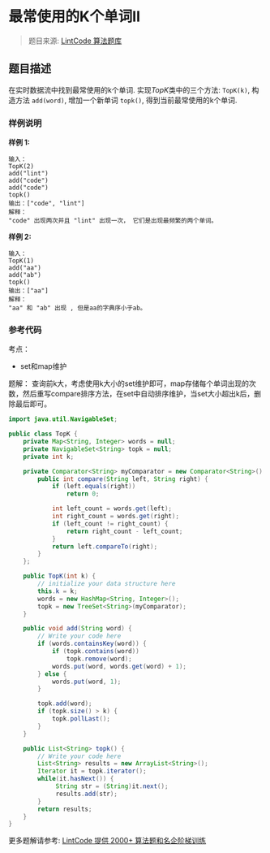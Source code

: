 # 最常使用的K个单词II
 > 题目来源: [LintCode 算法题库](https://www.lintcode.com/problem/top-k-frequent-words-ii/?utm_source=sc-github-wzz)
 ## 题目描述
 在实时数据流中找到最常使用的k个单词.
实现*TopK*类中的三个方法:
`TopK(k)`, 构造方法
`add(word)`, 增加一个新单词
`topk()`, 得到当前最常使用的k个单词.
 ### 样例说明
 **样例 1:**
```
输入：
TopK(2)
add("lint")
add("code")
add("code")
topk()
输出：["code", "lint"]
解释：
"code" 出现两次并且 "lint" 出现一次， 它们是出现最频繁的两个单词。
```

**样例 2:**
```
输入：
TopK(1)
add("aa")
add("ab")
topk()
输出：["aa"]
解释：
"aa" 和 "ab" 出现 , 但是aa的字典序小于ab。
```
 ### 参考代码
 考点：
* set和map维护

题解：
查询前k大，考虑使用k大小的set维护即可，map存储每个单词出现的次数，然后重写compare排序方法，在set中自动排序维护，当set大小超出k后，删除最后即可。
```java
import java.util.NavigableSet;

public class TopK {
    private Map<String, Integer> words = null;
    private NavigableSet<String> topk = null;
    private int k;

    private Comparator<String> myComparator = new Comparator<String>() {
        public int compare(String left, String right) {
            if (left.equals(right))
                return 0;

            int left_count = words.get(left);
            int right_count = words.get(right);
            if (left_count != right_count) {
                return right_count - left_count;
            }
            return left.compareTo(right);
        }
    };

    public TopK(int k) {
        // initialize your data structure here
        this.k = k;
        words = new HashMap<String, Integer>();
        topk = new TreeSet<String>(myComparator);
    }

    public void add(String word) {
        // Write your code here
        if (words.containsKey(word)) {
            if (topk.contains(word))
                topk.remove(word);
            words.put(word, words.get(word) + 1);
        } else {
            words.put(word, 1);
        }

        topk.add(word);
        if (topk.size() > k) {
            topk.pollLast();
        }
    }

    public List<String> topk() {
        // Write your code here
        List<String> results = new ArrayList<String>();
        Iterator it = topk.iterator();
        while(it.hasNext()) {
             String str = (String)it.next();
             results.add(str);
        }
        return results;
    }
}
```
 更多题解请参考: [LintCode 提供 2000+ 算法题和名企阶梯训练](https://www.lintcode.com/problem/?utm_source=sc-github-wzz)